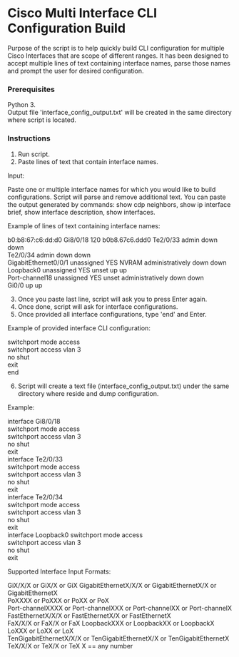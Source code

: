 # Cisco Multi Interface CLI Configuration Build

Purpose of the script is to help quickly build CLI configuration for multiple Cisco Interfaces that are scope of different ranges. It has been designed to accept multiple lines of text containing interface names, parse those names and prompt the user for desired configuration. 

### Prerequisites

Python 3.   
Output file 'interface_config_output.txt' will be created in the same directory where script is located.


### Instructions

1.	Run script. 
2.	Paste lines of text that contain interface names.

Input:

Paste one or multiple interface names for which you would like to build 
configurations. Script will parse and remove additional text. 
You can paste the output generated by commands: show cdp neighbors, show ip interface brief, show interface description, show interfaces.

Example of lines of text containing interface names:

b0:b8:67:c6:dd:d0   Gi8/0/18       120                        b0b8.67c6.ddd0
Te2/0/33                       admin down     down    
Te2/0/34                       admin down     down  
GigabitEthernet0/0/1   unassigned      YES NVRAM  administratively down down   
Loopback0              unassigned      YES unset  up                    up  
Port-channel18         unassigned      YES unset  administratively down down  
Gi0/0                          up             up  

3. Once you paste last line, script will ask you to press Enter again. 
4. Once done, script will ask for interface configurations. 
5. Once provided all interface configurations, type 'end' and Enter.

Example of provided interface CLI configuration:

switchport mode access  
switchport access vlan 3    
no shut        
exit        
end 


6. Script will create a text file (interface_config_output.txt) under the same directory where reside and dump configuration. 

Example:

interface Gi8/0/18  
switchport mode access  
switchport access vlan 3    
no shut  
exit               
interface Te2/0/33  
switchport mode access  
switchport access vlan 3    
no shut  
exit            
interface Te2/0/34  
switchport mode access  
switchport access vlan 3    
no shut  
exit        
interface Loopback0 
switchport mode access  
switchport access vlan 3    
no shut  
exit            

Supported Interface Input Formats:

GiX/X/X or GiX/X or GiX 
GigabitEthernetX/X/X or GigabitEthernetX/X or GigabitEthernetX  
PoXXXX or PoXXX or PoXX or PoX  
Port-channelXXXX or Port-channelXXX or Port-channelXX or Port-channelX  
FastEthernetX/X/X or FastEthernetX/X or FastEthernetX   
FaX/X/X or FaX/X or FaX 
LoopbackXXX or LoopbackXX or LoopbackX  
LoXXX or LoXX or LoX    
TenGigabitEthernetX/X/X or TenGigabitEthernetX/X or TenGigabitEthernetX  
TeX/X/X or TeX/X or TeX 
X == any number 
 
